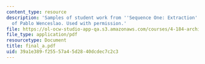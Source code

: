 ```yaml
---
content_type: resource
description: 'Samples of student work from ''Sequence One: Extraction''. Courtesy
  of Pablo Wenceslao. Used with permission.'
file: https://ol-ocw-studio-app-qa.s3.amazonaws.com/courses/4-184-architectural-design-workshop-collage-method-and-form-spring-2004/39a1e389f25557a45d2840dcdec7c2c3_final_a.pdf
file_type: application/pdf
resourcetype: Document
title: final_a.pdf
uid: 39a1e389-f255-57a4-5d28-40dcdec7c2c3
---
```


